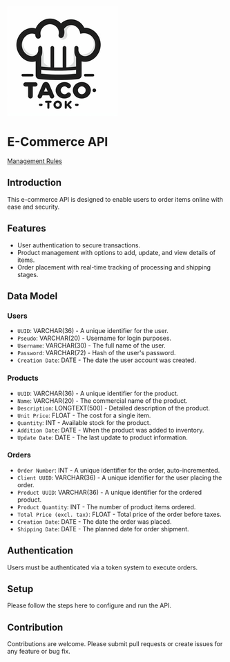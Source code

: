 <img src="tacoTok.jpg" />

# E-Commerce API

[Management Rules](management_rules.md) 

## Introduction
This e-commerce API is designed to enable users to order items online with ease and security.

## Features
- User authentication to secure transactions.
- Product management with options to add, update, and view details of items.
- Order placement with real-time tracking of processing and shipping stages.

## Data Model
### Users
- `UUID`: VARCHAR(36) - A unique identifier for the user.
- `Pseudo`: VARCHAR(20) - Username for login purposes.
- `Username`: VARCHAR(30) - The full name of the user.
- `Password`: VARCHAR(72) - Hash of the user's password.
- `Creation Date`: DATE - The date the user account was created.

### Products
- `UUID`: VARCHAR(36) - A unique identifier for the product.
- `Name`: VARCHAR(20) - The commercial name of the product.
- `Description`: LONGTEXT(500) - Detailed description of the product.
- `Unit Price`: FLOAT - The cost for a single item.
- `Quantity`: INT - Available stock for the product.
- `Addition Date`: DATE - When the product was added to inventory.
- `Update Date`: DATE - The last update to product information.

### Orders
- `Order Number`: INT - A unique identifier for the order, auto-incremented.
- `Client UUID`: VARCHAR(36) - A unique identifier for the user placing the order.
- `Product UUID`: VARCHAR(36) - A unique identifier for the ordered product.
- `Product Quantity`: INT - The number of product items ordered.
- `Total Price (excl. tax)`: FLOAT - Total price of the order before taxes.
- `Creation Date`: DATE - The date the order was placed.
- `Shipping Date`: DATE - The planned date for order shipment.

## Authentication
Users must be authenticated via a token system to execute orders.

## Setup
Please follow the steps here to configure and run the API.

## Contribution
Contributions are welcome. Please submit pull requests or create issues for any feature or bug fix.
